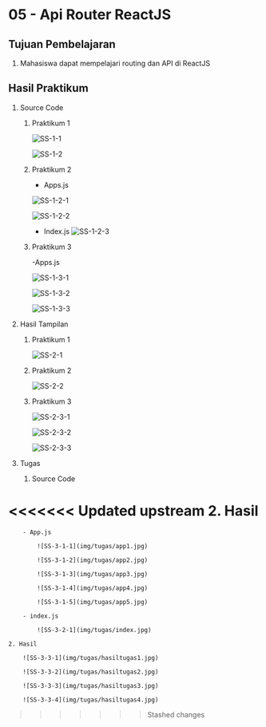 # 05 - Api Router ReactJS

## Tujuan Pembelajaran
1. Mahasiswa dapat mempelajari routing dan API di ReactJS

## Hasil Praktikum

1. Source Code

    1. Praktikum 1

        ![SS-1-1](img/praktikum1/index1-1.jpg)

        ![SS-1-2](img/praktikum1/index1-2.jpg)

    2. Praktikum 2

        - Apps.js

        ![SS-1-2-1](img/praktikum2/app2-1.jpg)

        ![SS-1-2-2](img/praktikum2/app2-2.jpg)

        - Index.js
        ![SS-1-2-3](img/praktikum2/index2.jpg)

    3. Praktikum 3

        -Apps.js

        ![SS-1-3-1](img/praktikum3/app3-1.jpg)

        ![SS-1-3-2](img/praktikum3/app3-2.jpg)

        ![SS-1-3-3](img/praktikum3/app3-3.jpg)

2. Hasil Tampilan

    1. Praktikum 1

        ![SS-2-1](img/praktikum1/hasil1.jpg)

    2. Praktikum 2

        ![SS-2-2](img/praktikum2/hasil2.jpg)

    3. Praktikum 3

        ![SS-2-3-1](img/praktikum3/hasil3-1.jpg)

        ![SS-2-3-2](img/praktikum3/hasil3-2.jpg)

        ![SS-2-3-3](img/praktikum3/hasil3-3.jpg)

3. Tugas

    1. Source Code

<<<<<<< Updated upstream
    2. Hasil
=======
        - App.js

            ![SS-3-1-1](img/tugas/app1.jpg)

            ![SS-3-1-2](img/tugas/app2.jpg)

            ![SS-3-1-3](img/tugas/app3.jpg)

            ![SS-3-1-4](img/tugas/app4.jpg)

            ![SS-3-1-5](img/tugas/app5.jpg)

        - index.js

            ![SS-3-2-1](img/tugas/index.jpg)

    2. Hasil

        ![SS-3-3-1](img/tugas/hasiltugas1.jpg)

        ![SS-3-3-2](img/tugas/hasiltugas2.jpg)

        ![SS-3-3-3](img/tugas/hasiltugas3.jpg)

        ![SS-3-3-4](img/tugas/hasiltugas4.jpg)
>>>>>>> Stashed changes
